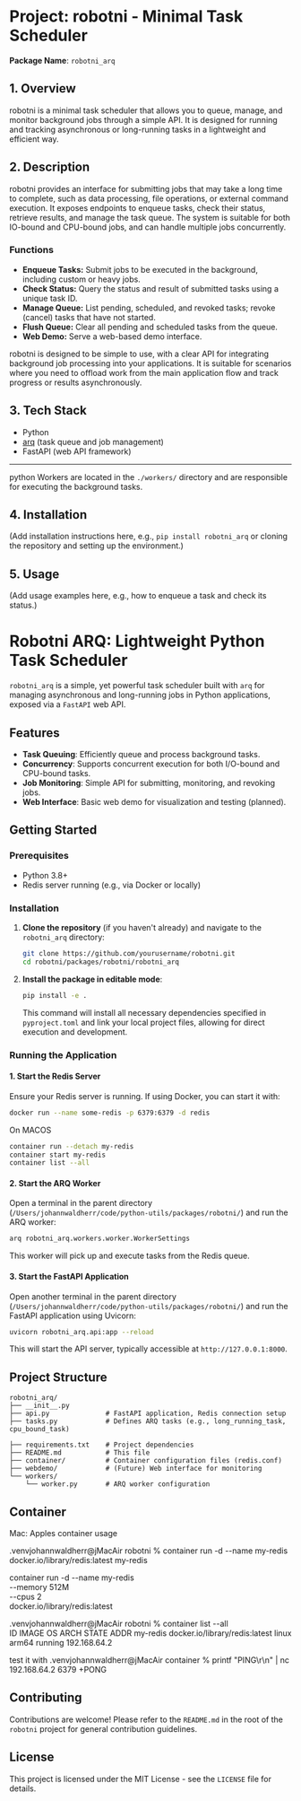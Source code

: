 # Project: robotni - Minimal Task Scheduler

**Package Name**: `robotni_arq`

## 1. Overview

robotni is a minimal task scheduler that allows you to queue, manage, and monitor background jobs through a simple API. It is designed for running and tracking asynchronous or long-running tasks in a lightweight and efficient way.

## 2. Description

robotni provides an interface for submitting jobs that may take a long time to complete, such as data processing, file operations, or external command execution. It exposes endpoints to enqueue tasks, check their status, retrieve results, and manage the task queue. The system is suitable for both IO-bound and CPU-bound jobs, and can handle multiple jobs concurrently.

### Functions

- **Enqueue Tasks:** Submit jobs to be executed in the background, including custom or heavy jobs.
- **Check Status:** Query the status and result of submitted tasks using a unique task ID.
- **Manage Queue:** List pending, scheduled, and revoked tasks; revoke (cancel) tasks that have not started.
- **Flush Queue:** Clear all pending and scheduled tasks from the queue.
- **Web Demo:** Serve a web-based demo interface.

robotni is designed to be simple to use, with a clear API for integrating background job processing into your applications. It is suitable for scenarios where you need to offload work from the main application flow and track progress or results asynchronously.

## 3. Tech Stack

- Python
- [arq](https://github.com/python-arq/arq) (task queue and job management)
- FastAPI (web API framework)

---

python Workers are located in the `./workers/` directory and are responsible for executing the background tasks.

## 4. Installation

(Add installation instructions here, e.g., `pip install robotni_arq` or cloning the repository and setting up the environment.)

## 5. Usage

(Add usage examples here, e.g., how to enqueue a task and check its status.)

# Robotni ARQ: Lightweight Python Task Scheduler

`robotni_arq` is a simple, yet powerful task scheduler built with `arq` for managing asynchronous and long-running jobs in Python applications, exposed via a `FastAPI` web API.

## Features

- **Task Queuing**: Efficiently queue and process background tasks.
- **Concurrency**: Supports concurrent execution for both I/O-bound and CPU-bound tasks.
- **Job Monitoring**: Simple API for submitting, monitoring, and revoking jobs.
- **Web Interface**: Basic web demo for visualization and testing (planned).

## Getting Started

### Prerequisites

- Python 3.8+
- Redis server running (e.g., via Docker or locally)

### Installation

1.  **Clone the repository** (if you haven't already) and navigate to the `robotni_arq` directory:

    ```bash
    git clone https://github.com/yourusername/robotni.git
    cd robotni/packages/robotni/robotni_arq
    ```

2.  **Install the package in editable mode**:

    ```bash
    pip install -e .
    ```

    This command will install all necessary dependencies specified in `pyproject.toml` and link your local project files, allowing for direct execution and development.

### Running the Application

#### 1. Start the Redis Server

Ensure your Redis server is running. If using Docker, you can start it with:

```bash
docker run --name some-redis -p 6379:6379 -d redis
```

On MACOS

```bash
container run --detach my-redis
container start my-redis
container list --all
```

#### 2. Start the ARQ Worker

Open a terminal in the parent directory (`/Users/johannwaldherr/code/python-utils/packages/robotni/`) and run the ARQ worker:

```bash
arq robotni_arq.workers.worker.WorkerSettings
```

This worker will pick up and execute tasks from the Redis queue.

#### 3. Start the FastAPI Application

Open another terminal in the parent directory (`/Users/johannwaldherr/code/python-utils/packages/robotni/`) and run the FastAPI application using Uvicorn:

```bash
uvicorn robotni_arq.api:app --reload
```

This will start the API server, typically accessible at `http://127.0.0.1:8000`.

## Project Structure

```
robotni_arq/
├── __init__.py
├── api.py              # FastAPI application, Redis connection setup
├── tasks.py            # Defines ARQ tasks (e.g., long_running_task, cpu_bound_task)

├── requirements.txt    # Project dependencies
├── README.md           # This file
├── container/          # Container configuration files (redis.conf)
├── webdemo/            # (Future) Web interface for monitoring
└── workers/
    └── worker.py       # ARQ worker configuration
```

## Container

Mac: Apples container usage

.venvjohannwaldherr@jMacAir robotni % container run -d --name my-redis docker.io/library/redis:latest
my-redis

container run -d --name my-redis \
 --memory 512M \
 --cpus 2 \
 docker.io/library/redis:latest

.venvjohannwaldherr@jMacAir robotni % container list --all  
ID IMAGE OS ARCH STATE ADDR
my-redis docker.io/library/redis:latest linux arm64 running 192.168.64.2

test it with
.venvjohannwaldherr@jMacAir container % printf "PING\r\n" | nc 192.168.64.2 6379
+PONG

## Contributing

Contributions are welcome! Please refer to the `README.md` in the root of the `robotni` project for general contribution guidelines.

## License

This project is licensed under the MIT License - see the `LICENSE` file for details.
